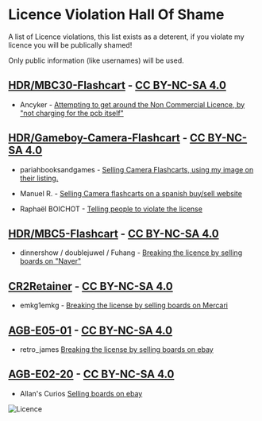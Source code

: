 
# Licence Violation Hall Of Shame

A list of Licence violations, this list exists as a deterent, if you violate my licence you will be publically shamed!

Only public information (like usernames) will be used.


## [HDR/MBC30-Flashcart](https://github.com/HDR/MBC30-Flashcart) - [CC BY-NC-SA 4.0](https://creativecommons.org/licenses/by-nc-sa/4.0/)

- Ancyker - [Attempting to get around the Non Commercial Licence, by "not charging for the pcb itself"](https://imgur.com/a/v3xvnCk)


## [HDR/Gameboy-Camera-Flashcart](https://github.com/HDR/Gameboy-Camera-Flashcart) - [CC BY-NC-SA 4.0](https://creativecommons.org/licenses/by-nc-sa/4.0/)

- pariahbooksandgames - [Selling Camera Flashcarts, using my image on their listing.](https://i.imgur.com/4djTdVS.png)

- Manuel R. - [Selling Camera flashcarts on a spanish buy/sell website](https://i.imgur.com/bj1OWRP.png)

- Raphaël BOICHOT - [Telling people to violate the license](https://twitter.com/MartinRefseth/status/1736793436664049988)


## [HDR/MBC5-Flashcart](https://github.com/HDR/MBC5-Flashcart) - [CC BY-NC-SA 4.0](https://creativecommons.org/licenses/by-nc-sa/4.0/)

- dinnershow / doublejuwel / Fuhang - [Breaking the licence by selling boards on "Naver"](https://imgur.com/a/PLvIZyJ)


## [CR2Retainer](https://oshpark.com/shared_projects/XSjucPvH) - [CC BY-NC-SA 4.0](https://creativecommons.org/licenses/by-nc-sa/4.0/)

- emkg1emkg - [Breaking the license by selling boards on Mercari](https://i.imgur.com/P5U97Vl.png)


## [AGB-E05-01](https://github.com/HDR/NintendoPCBs/tree/master/AGB-E05-01) - [CC BY-NC-SA 4.0](https://creativecommons.org/licenses/by-nc-sa/4.0/)

- retro_james [Breaking the license by selling boards on ebay](https://i.imgur.com/XZ1L7M1.png)

## [AGB-E02-20](https://github.com/HDR/NintendoPCBs/tree/master/AGB-E02-20) - [CC BY-NC-SA 4.0](https://creativecommons.org/licenses/by-nc-sa/4.0/)

- Allan's Curios [Selling boards on ebay](https://i.imgur.com/AWwEWjv.png)


![Licence](https://user-images.githubusercontent.com/20230450/186865026-d58434ca-3893-469f-8fdb-50fdc21a409c.png)
